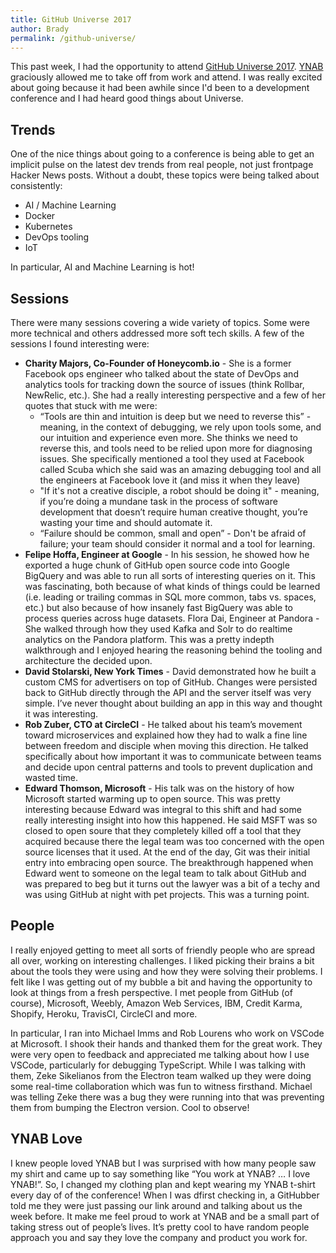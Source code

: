 ```yaml
---
title: GitHub Universe 2017
author: Brady
permalink: /github-universe/
---
```


This past week, I had the opportunity to attend [GitHub Universe 2017](githubuniverse.com).  [YNAB](http://www.youneedabudget.com) graciously allowed me to take off from work and attend.  I was really excited about going because it had been awhile since I'd been to a development conference and I had heard good things about Universe.

## Trends

One of the nice things about going to a conference is being able to get an implicit pulse on the latest dev trends from real people, not just frontpage Hacker News posts.  Without a doubt, these topics were being talked about consistently:

- AI / Machine Learning
- Docker
- Kubernetes
- DevOps tooling
- IoT

In particular, AI and Machine Learning is hot!

## Sessions

There were many sessions covering a wide variety of topics.  Some were more technical and others addressed more soft tech skills.  A few of the sessions I found interesting were:

- **Charity Majors, Co-Founder of Honeycomb.io** - She is a former Facebook ops engineer who talked about the state of DevOps and analytics tools for tracking down the source of issues (think Rollbar, NewRelic, etc.).  She had a really interesting perspective and a few of her quotes that stuck with me were:
  - “Tools are thin and intuition is deep but we need to reverse this” - meaning, in the context of debugging, we rely upon tools some, and our intuition and experience even more.  She thinks we need to reverse this, and tools need to be relied upon more for diagnosing issues.  She specifically mentioned a tool they used at Facebook called Scuba which she said was an amazing debugging tool and all the engineers at Facebook love it (and miss it when they leave)
  - "If it's not a creative disciple, a robot should be doing it" - meaning, if you’re doing a mundane task in the process of software development that doesn’t require human creative thought, you’re wasting your time and should automate it.
  - “Failure should be common, small and open” - Don't be afraid of failure; your team should consider it normal and a tool for learning.
- **Felipe Hoffa, Engineer at Google** - In his session, he showed how he exported a huge chunk of GitHub open source code into Google BigQuery and was able to run all sorts of interesting queries on it.  This was fascinating, both because of what kinds of things could be learned (i.e. leading or trailing commas in SQL more common, tabs vs. spaces, etc.) but also because of how insanely fast BigQuery was able to process queries across huge datasets.
Flora Dai, Engineer at Pandora - She walked through how they used Kafka and Solr to do realtime analytics on the Pandora platform.  This was a pretty indepth walkthrough and I enjoyed hearing the reasoning behind the tooling and architecture the decided upon.
- **David Stolarski, New York Times** - David demonstrated how he built a custom CMS for advertisers on top of GitHub.  Changes were persisted back to GitHub directly through the API and the server itself was very simple.  I’ve never thought about building an app in this way and thought it was interesting.
- **Rob Zuber, CTO at CircleCI**  - He talked about his team’s movement toward microservices and explained how they had to walk a fine line between freedom and disciple when moving this direction.  He talked specifically about how important it was to communicate between teams and decide upon central patterns and tools to prevent duplication and wasted time.
- **Edward Thomson, Microsoft** - His talk was on the history of how Microsoft started warming up to open source.  This was pretty interesting because Edward was integral to this shift and had some really interesting insight into how this happened.  He said MSFT was so closed to open soure that they completely killed off a tool that they acquired because there the legal team was too concerned with the open source licenses that it used.  At the end of the day, Git was their initial entry into embracing open source.  The breakthrough happened when Edward went to someone on the legal team to talk about GitHub and was prepared to beg but it turns out the lawyer was a bit of a techy and was using GitHub at night with pet projects.  This was a turning point.

## People

I really enjoyed getting to meet all sorts of friendly people who are spread all over, working on interesting challenges.  I liked picking their brains a bit about the tools they were using and how they were solving their problems.  I felt like I was getting out of my bubble a bit and having the opportunity to look at things from a fresh perspective.  I met people from GitHub (of course), Microsoft, Weebly, Amazon Web Services, IBM, Credit Karma, Shopify, Heroku, TravisCI, CircleCI and more.

In particular, I ran into Michael Imms and Rob Lourens who work on VSCode at Microsoft.  I shook their hands and thanked them for the great work.  They were very open to feedback and appreciated me talking about how I use VSCode, particularly for debugging TypeScript.  While I was talking with them, Zeke Sikelianos from the Electron team walked up they were doing some real-time collaboration which was fun to witness firsthand.  Michael was telling Zeke there was a bug they were running into that was preventing them from bumping the Electron version.  Cool to observe!

## YNAB Love

I knew people loved YNAB but I was surprised with how many people saw my shirt and came up to say something like “You work at YNAB? … I love YNAB!”.  So, I changed my clothing plan and kept wearing my YNAB t-shirt every day of of the conference!  When I was dfirst checking in, a GitHubber told me they were just passing our link around and talking about us the week before.  It make me feel proud to work at YNAB and be a small part of taking stress out of people’s lives.  It’s pretty cool to have random people approach you and say they love the company and product you work for.

